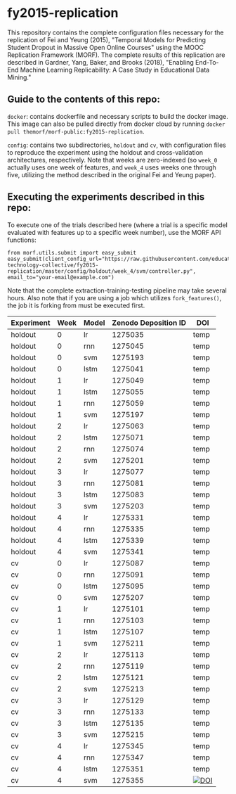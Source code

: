 # fy2015-replication
This repository contains the complete configuration files necessary for the replication of Fei and Yeung (2015), "Temporal Models for Predicting Student Dropout in Massive Open Online Courses" using the MOOC Replication Framework (MORF). The complete results of this replication are described in Gardner, Yang, Baker, and Brooks (2018), "Enabling End-To-End Machine Learning Replicability: A Case Study in Educational Data Mining."

## Guide to the contents of this repo:

`docker`: contains dockerfile and necessary scripts to build the docker image. This image can also be pulled directly from docker cloud by running `docker pull themorf/morf-public:fy2015-replication`.

`config`: contains two subdirectories, `holdout` and `cv`, with configuration files to reproduce the experiment using the holdout and cross-validation architectures, respectively. Note that weeks are zero-indexed (so `week_0` actually uses one week of features, and `week_4` uses weeks one through five, utilizing the method described in the original Fei and Yeung paper).

## Executing the experiments described in this repo:

To execute one of the trials described here (where a trial is a specific model evaluated with features up to a specific week number), use the MORF API functions:

```
from morf.utils.submit import easy_submit
easy_submit(client_config_url="https://raw.githubusercontent.com/educational-technology-collective/fy2015-replication/master/config/holdout/week_4/svm/controller.py", email_to="your-email@example.com")
```

Note that the complete extraction-training-testing pipeline may take several hours. Also note that if you are using a job which utilizes `fork_features()`, the job it is forking from must be executed first.


| Experiment | Week | Model | Zenodo Deposition ID | DOI | 
| ------------- | ------------- | ------------- | ------------- | ------------- |
| holdout | 0 | lr  | 1275035 |temp|
| holdout | 0 | rnn | 1275045 | temp |
| holdout | 0 | svm | 1275193 | temp |
| holdout | 0 | lstm | 1275041 | temp|
| holdout | 1 | lr | 1275049 | temp |
| holdout | 1 | lstm | 1275055 | temp |
| holdout | 1 | rnn | 1275059 | temp |
| holdout | 1 | svm | 1275197 | temp |
| holdout | 2 | lr | 1275063 | temp |
| holdout | 2 | lstm | 1275071 | temp |
| holdout | 2 | rnn | 1275074 | temp |
| holdout | 2 | svm | 1275201 | temp |
| holdout | 3 | lr | 1275077 | temp |
| holdout | 3 | rnn | 1275081 | temp |
| holdout | 3 | lstm | 1275083 | temp |
| holdout | 3 | svm | 1275203 | temp |
| holdout | 4 | lr | 1275331 | temp |
| holdout | 4 | rnn | 1275335 | temp |
| holdout | 4 | lstm | 1275339 | temp |
| holdout | 4 | svm | 1275341 | temp |
| cv | 0 | lr | 1275087 | temp |
| cv | 0 | rnn | 1275091 | temp |
| cv | 0 | lstm | 1275095 | temp |
| cv | 0 | svm | 1275207 | temp |
| cv | 1 | lr | 1275101 | temp |
| cv | 1 | rnn | 1275103 | temp |
| cv | 1 | lstm | 1275107 | temp |
| cv | 1 | svm | 1275211 | temp |
| cv | 2 | lr | 1275113 | temp |
| cv | 2 | rnn | 1275119 | temp |
| cv | 2 | lstm | 1275121 | temp |
| cv | 2 | svm | 1275213 | temp |
| cv | 3 | lr | 1275129 | temp |
| cv | 3 | rnn | 1275133 | temp |
| cv | 3 | lstm | 1275135 | temp |
| cv | 3 | svm | 1275215 | temp |
| cv | 4 | lr | 1275345 | temp |
| cv | 4 | rnn | 1275347 | temp |
| cv | 4 | lstm | 1275351 |temp |
| cv | 4 | svm | 1275355 | [![DOI](https://zenodo.org/badge/DOI/10.5281/zenodo.1275355.svg)](https://doi.org/10.5281/zenodo.1275355) |



